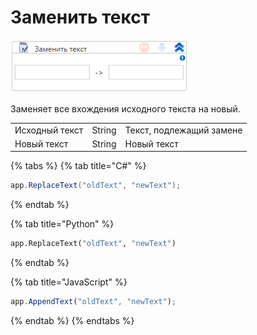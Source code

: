 # Заменить текст

![](<../../../../.gitbook/assets/image (719).png>)

Заменяет все вхождения исходного текста на новый.

|                |        |                          |
| -------------- | ------ | ------------------------ |
| Исходный текст | String | Текст, подлежащий замене |
| Новый текст    | String | Новый текст              |

{% tabs %}
{% tab title="C#" %}
```csharp
app.ReplaceText("oldText", "newText");
```
{% endtab %}

{% tab title="Python" %}
```python
app.ReplaceText("oldText", "newText")
```
{% endtab %}

{% tab title="JavaScript" %}
```javascript
app.AppendText("oldText", "newText");
```
{% endtab %}
{% endtabs %}
